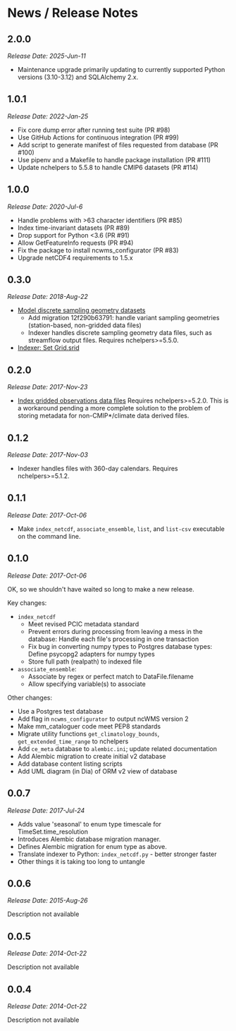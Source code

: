 News / Release Notes
====================

2.0.0
-----

*Release Date: 2025-Jun-11*

- Maintenance upgrade primarily updating to currently supported Python
  versions (3.10-3.12) and SQLAlchemy 2.x.

1.0.1
-----

*Release Date: 2022-Jan-25*

- Fix core dump error after running test suite (PR #98)
- Use GitHub Actions for continuous integration (PR #99)
- Add script to generate manifest of files requested from database (PR #100)
- Use pipenv and a Makefile to handle package installation (PR #111)
- Update nchelpers to 5.5.8 to handle CMIP6 datasets (PR #114)

1.0.0
-----

*Release Date: 2020-Jul-6*

- Handle problems with >63 character identifiers (PR #85)
- Index time-invariant datasets (PR #89)
- Drop support for Python <3.6 (PR #91)
- Allow GetFeatureInfo requests (PR #94)
- Fix the package to install ncwms_configurator (PR #83)
- Upgrade netCDF4 requirements to 1.5.x

0.3.0
-----

*Release Date: 2018-Aug-22*

- [Model discrete sampling geometry datasets](https://github.com/pacificclimate/modelmeta/pull/62)
    - Add migration 12f290b63791: handle variant sampling geometries (station-based, non-gridded data files)
    - Indexer handles discrete sampling geometry
      data files, such as streamflow output files. Requires nchelpers>=5.5.0.
- [Indexer: Set Grid.srid](https://github.com/pacificclimate/modelmeta/pull/57)


0.2.0
-----

*Release Date: 2017-Nov-23*

- [Index gridded observations data files](https://github.com/pacificclimate/modelmeta/pull/51)
  Requires nchelpers>=5.2.0.
  This is a workaround pending a more complete solution to the problem of storing metadata
  for non-CMIP*/climate data derived files.

0.1.2
-----

*Release Date: 2017-Nov-03*

- Indexer handles files with 360-day calendars. Requires nchelpers>=5.1.2.

0.1.1
-----

*Release Date: 2017-Oct-06*

- Make ``index_netcdf``, ``associate_ensemble``, ``list``, and ``list-csv`` 
  executable on the command line.

0.1.0
-----

*Release Date: 2017-Oct-06*

OK, so we shouldn't have waited so long to make a new release.

Key changes:

- ``index_netcdf``
  - Meet revised PCIC metadata standard
  - Prevent errors during processing from leaving a mess in the database: Handle each file's processing in one transaction
  - Fix bug in converting numpy types to Postgres database types: Define psycopg2 adapters for numpy types
  - Store full path (realpath) to indexed file
- ``associate_ensemble``:
  - Associate by regex or perfect match to DataFile.filename
  - Allow specifying variable(s) to associate

Other changes:

- Use a Postgres test database
- Add flag in ``ncwms_configurator`` to output ncWMS version 2
- Make mm_cataloguer code meet PEP8 standards
- Migrate utility functions ``get_climatology_bounds``, ``get_extended_time_range`` to nchelpers
- Add ``ce_meta`` database to ``alembic.ini``; update related documentation
- Add Alembic migration to create initial v2 database
- Add database content listing scripts
- Add UML diagram (in Dia) of ORM v2 view of database

0.0.7
-----

*Release Date: 2017-Jul-24*

- Adds value 'seasonal' to enum type timescale for TimeSet.time_resolution
- Introduces Alembic database migration manager.
- Defines Alembic migration for enum type as above.
- Translate indexer to Python: ``index_netcdf.py`` - better stronger faster
- Other things it is taking too long to untangle


0.0.6
-----

*Release Date: 2015-Aug-26*

Description not available

0.0.5
-----

*Release Date: 2014-Oct-22*

Description not available

0.0.4
-----

*Release Date: 2014-Oct-22*

Description not available
